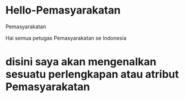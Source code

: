 # Hello-Pemasyarakatan
Pemasyarakatan

Hai semua petugas Pemasyarakatan se Indonesia
# disini saya akan mengenalkan sesuatu perlengkapan atau atribut Pemasyarakatan
